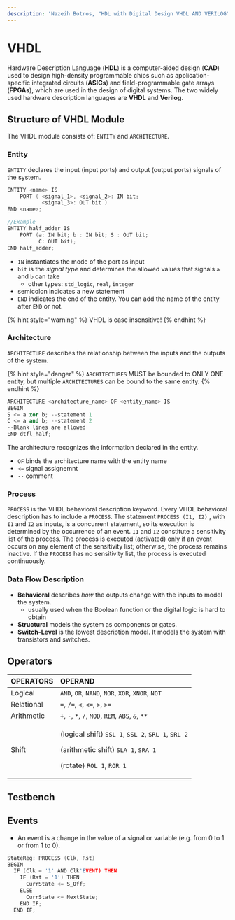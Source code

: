 ```yaml
---
description: 'Nazeih Botros, "HDL with Digital Design VHDL AND VERILOG"'
---
```


# VHDL

Hardware Description Language \(**HDL**\) is a computer-aided design \(**CAD**\) used to design high-density programmable chips such as application-specific integrated circuits \(**ASICs**\) and field-programmable gate arrays \(**FPGAs**\), which are used in the design of digital systems. The two widely used hardware description languages are **VHDL** and **Verilog**.

## Structure of VHDL Module

The VHDL module consists of: `ENTITY` and `ARCHITECTURE`.

### Entity

`ENTITY` declares the input \(input ports\) and output \(output ports\) signals of the system.

```cpp
ENTITY <name> IS
    PORT ( <signal_1>, <signal_2>: IN bit;
           <signal_3>: OUT bit )
END <name>;

//Example 
ENTITY half_adder IS
    PORT (a: IN bit; b : IN bit; S : OUT bit;
          C: OUT bit);
END half_adder;
```

* `IN` instantiates the mode of the port as input
* `bit` is the _signal type_ and determines the allowed values that signals `a` and `b` can take 
  * other types: `std_logic`, `real`, `integer` 
* semicolon indicates a new statement
* `END` indicates the end of the entity. You can add the name of the entity after `END` or not.

{% hint style="warning" %}
VHDL is case insensitive!
{% endhint %}

### Architecture

`ARCHITECTURE` describes the relationship between the inputs and the outputs of the system. 

{% hint style="danger" %}
`ARCHITECTURES` MUST be bounded to ONLY ONE entity, but multiple `ARCHITECTURES` can be bound to the same entity.
{% endhint %}

```cpp
ARCHITECTURE <architecture_name> OF <entity_name> IS
BEGIN
S <= a xor b; --statement 1
C <= a and b; --statement 2
--Blank lines are allowed
END dtfl_half;
```

The architecture recognizes the information declared in the entity.

* `OF` binds the architecture name with the entity name
* `<=` signal assignemnt 
* `--` comment 

### Process

`PROCESS` is the VHDL behavioral description keyword. Every VHDL behavioral description has to include a `PROCESS`. The statement `PROCESS (I1, I2)` , with `I1` and `I2` as inputs, is a concurrent statement, so its execution is determined by the occurrence of an event. `I1` and `I2` constitute a sensitivity list of the process. The process is executed \(activated\) only if an event occurs on any element of the sensitivity list; otherwise, the process remains inactive. If the `PROCESS` has no sensitivity list, the process is executed continuously.

### Data Flow Description 

* **Behavioral** describes _how_ the outputs change with the inputs to model the system.
  * usually used when the Boolean function or the digital logic is hard to obtain
* **Structural** models the system as components or gates.
* **Switch-Level** is the lowest description model. It models the system with transistors and switches.

## Operators

<table>
  <thead>
    <tr>
      <th style="text-align:left">OPERATORS</th>
      <th style="text-align:left">OPERAND</th>
    </tr>
  </thead>
  <tbody>
    <tr>
      <td style="text-align:left">Logical</td>
      <td style="text-align:left"><code>AND</code>, <code>OR</code>, <code>NAND</code>, <code>NOR</code>, <code>XOR</code>, <code>XNOR</code>, <code>NOT</code>
      </td>
    </tr>
    <tr>
      <td style="text-align:left">Relational</td>
      <td style="text-align:left"><code>=</code>, <code>/=</code>, <code>&lt;</code>, <code>&lt;=</code>, <code>&gt;</code>, <code>&gt;=</code>
      </td>
    </tr>
    <tr>
      <td style="text-align:left">Arithmetic</td>
      <td style="text-align:left"><code>+</code>, <code>-</code>, <code>*</code>, <code>/</code>, <code>MOD</code>, <code>REM</code>, <code>ABS</code>, <code>&amp;</code>, <code>**</code>
      </td>
    </tr>
    <tr>
      <td style="text-align:left">Shift</td>
      <td style="text-align:left">
        <p>(logical shift) <code>SSL 1</code>, <code>SSL 2</code>, <code>SRL 1</code>, <code>SRL 2</code>
        </p>
        <p>(arithmetic shift) <code>SLA 1</code>, <code>SRA 1</code>
        </p>
        <p>(rotate) <code>ROL 1</code>, <code>ROR 1</code>
        </p>
      </td>
    </tr>
  </tbody>
</table>

## Testbench



## Events

* An event is a change in the value of a signal or variable \(e.g. from 0 to 1 or from 1 to 0\). 

```cpp
StateReg: PROCESS (Clk, Rst)
BEGIN
  IF (Clk = '1' AND Clk'EVENT) THEN
    IF (Rst = '1') THEN
      CurrState <= S_Off;
    ELSE
      CurrState <= NextState;
    END IF;
  END IF;
```


